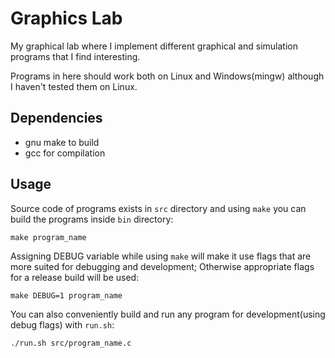 # Graphics Lab
My graphical lab where I implement different graphical and simulation programs that I find interesting.

Programs in here should work both on Linux and Windows(mingw) although I haven't tested them on Linux.

## Dependencies
- gnu make to build
- gcc for compilation

## Usage
Source code of programs exists in `src` directory and using `make` you can build the programs inside `bin` directory:
```shell 
make program_name
```
Assigning DEBUG variable while using `make` will make it use flags that are more suited for debugging and development; Otherwise appropriate flags for a release build will be used:
```shell 
make DEBUG=1 program_name
```
You can also conveniently build and run any program for development(using debug flags) with `run.sh`:
```shell 
./run.sh src/program_name.c
```